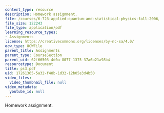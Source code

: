 ```yaml
---
content_type: resource
description: Homework assignment.
file: /courses/6-728-applied-quantum-and-statistical-physics-fall-2006/172613655a32f48b1d3212b05e3d4b50_ps3.pdf
file_size: 122243
file_type: application/pdf
learning_resource_types:
- Assignments
license: https://creativecommons.org/licenses/by-nc-sa/4.0/
ocw_type: OCWFile
parent_title: Assignments
parent_type: CourseSection
parent_uid: 62f66503-4d0a-8077-1375-37a6b21a98b4
resourcetype: Document
title: ps3.pdf
uid: 17261365-5a32-f48b-1d32-12b05e3d4b50
video_files:
  video_thumbnail_file: null
video_metadata:
  youtube_id: null
---
```

Homework assignment.